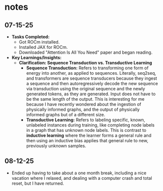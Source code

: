 # notes

## 07-15-25
- **Tasks Completed:**
    - Got ROCm installed.
    - Installed JAX for ROCm.
    - Downloaded "Attention Is All You Need" paper and began reading.
- **Key Learnings/Insights:**
    - **Clarification: Sequence Transduction vs. Transductive Learning**
        - **Sequence Transduction:** Refers to transforming one form of energy into another, as applied to sequences. Literally, seq2seq, and transformers are sequence transducers because they ingest a sequence and then autoregressively decode the new sequence via transduction using the original sequence and the newly generated tokens, as they are generated. Input does not have to be the same length of the output. This is interesting for me because I have recently wondered about the ingestion of physically informed graphs, and the output of physically informed graphs but of a different size.
        - **Transductive Learning:** Refers to labeling specific, known, unlabeled instances during training, like completing node labels in a graph that has unknown node labels. This is contrast to **inductive learning** where the learner forms a general rule and then using an inductive bias applies that general rule to new, previously unknown samples.

## 08-12-25
- Ended up having to take about a one month break, including a nice vacation where I relaxed, and dealing with a computer crash and total reset, but I have returned.
